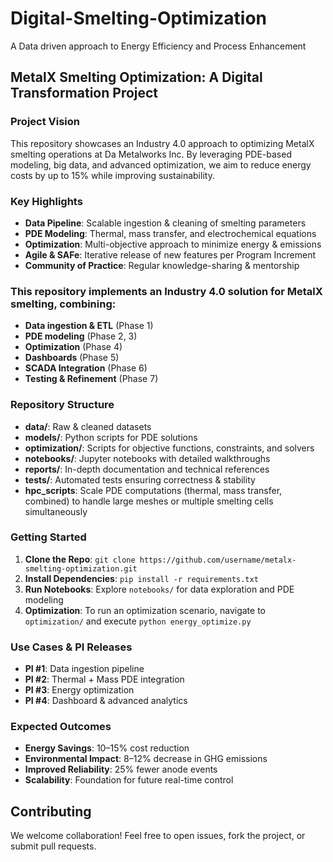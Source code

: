 # Digital-Smelting-Optimization
A Data driven approach to Energy Efficiency and Process Enhancement

## MetalX Smelting Optimization: A Digital Transformation Project

### Project Vision
This repository showcases an Industry 4.0 approach to optimizing MetalX smelting  operations at Da Metalworks Inc. 
By leveraging PDE-based modeling, big data, and advanced optimization, we aim to reduce energy costs by up to 15% while improving sustainability.

### Key Highlights
- **Data Pipeline**: Scalable ingestion & cleaning of smelting parameters
- **PDE Modeling**: Thermal, mass transfer, and electrochemical equations
- **Optimization**: Multi-objective approach to minimize energy & emissions
- **Agile & SAFe**: Iterative release of new features per Program Increment
- **Community of Practice**: Regular knowledge-sharing & mentorship

### This repository implements an **Industry 4.0** solution for MetalX smelting, combining:
- **Data ingestion & ETL** (Phase 1)
- **PDE modeling** (Phase 2, 3)
- **Optimization** (Phase 4)
- **Dashboards** (Phase 5)
- **SCADA Integration** (Phase 6)
- **Testing & Refinement** (Phase 7)

### Repository Structure
- **data/**: Raw & cleaned datasets
- **models/**: Python scripts for PDE solutions
- **optimization/**: Scripts for objective functions, constraints, and solvers
- **notebooks/**: Jupyter notebooks with detailed walkthroughs
- **reports/**: In-depth documentation and technical references
- **tests/**: Automated tests ensuring correctness & stability
- **hpc_scripts**: Scale PDE computations (thermal, mass transfer, combined) to handle large meshes or multiple smelting cells simultaneously

### Getting Started
1. **Clone the Repo**: `git clone https://github.com/username/metalx-smelting-optimization.git`
2. **Install Dependencies**: `pip install -r requirements.txt`
3. **Run Notebooks**: Explore `notebooks/` for data exploration and PDE modeling
4. **Optimization**: To run an optimization scenario, navigate to `optimization/` and execute 
   `python energy_optimize.py`

### Use Cases & PI Releases
- **PI #1**: Data ingestion pipeline
- **PI #2**: Thermal + Mass PDE integration
- **PI #3**: Energy optimization
- **PI #4**: Dashboard & advanced analytics

### Expected Outcomes
- **Energy Savings**: 10–15% cost reduction
- **Environmental Impact**: 8–12% decrease in GHG emissions
- **Improved Reliability**: 25% fewer anode events
- **Scalability**: Foundation for future real-time control

## Contributing
We welcome collaboration! 
Feel free to open issues, fork the project, or submit pull requests.


